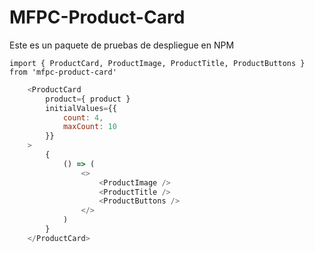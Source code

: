 # MFPC-Product-Card

Este es un paquete de pruebas de despliegue en NPM


```es6
import { ProductCard, ProductImage, ProductTitle, ProductButtons } from 'mfpc-product-card'
```

```javascript
    <ProductCard 
        product={ product }
        initialValues={{
            count: 4,
            maxCount: 10
        }}
    >
        {
            () => (
                <>
                    <ProductImage />
                    <ProductTitle />
                    <ProductButtons />
                </>
            )
        }
    </ProductCard>
```
